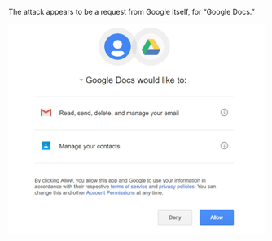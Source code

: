 The attack appears to be a request from Google itself, for “Google Docs.”

![](../images/security-awareness/articles/gdocphish1.jpg)
